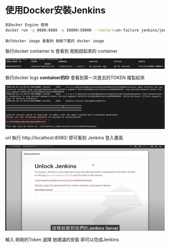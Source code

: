 
# 使用Docker安裝Jenkins

``` sh
到Docker Engine 使用
docker run -p 8080:8080 -p 50000:50000 --restart=on-failure jenkins/jenkins:lts-jdk11

執行docker image 會看到 剛剛下載的 docker image 


```

執行docker container ls 會看到 剛剛啟起來的 container

![](pic/Pasted%20image%2020230920172657.png)

執行docker logs **container的ID** 會看到第一次進去的TOKEN 複製起來

![](pic/Pasted%20image%2020230920172727.png)

url 執行 http://localhost:8080/ 即可看到  Jenkins 登入畫面

![](pic/Pasted%20image%2020230920172740.png)

輸入 剛剛的Token 選擇 她建議的安裝 即可以完成Jenkins 


